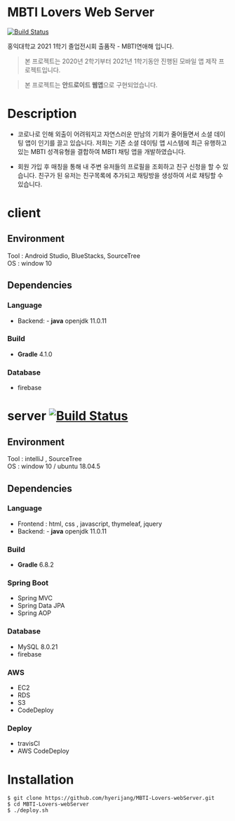 # MBTI Lovers Web Server
[![Build Status](https://travis-ci.com/hyerijang/MBTI-Lovers-webServer.svg?branch=master)](https://travis-ci.com/hyerijang/MBTI-Lovers-webServer)

홍익대학교 2021 1학기 졸업전시회 출품작 - MBTI연애해 입니다.  
> 본 프로젝트는 2020년 2학기부터 2021년 1학기동안 진행된 모바일 앱 제작 프로젝트입니다.

> 본 프로젝트는 **안드로이드 웹앱**으로 구현되었습니다.


# Description
- 코로나로 인해 외출이 어려워지고 자연스러운 만남의 기회가 줄어들면서 소셜 데이팅 앱이 인기를 끌고 있습니다.
  저희는 기존 소셜 데이팅 앱 시스템에 최근 유행하고 있는 MBTI 성격유형을 결합하여 MBTI 채팅 앱을 개발하였습니다.

- 회원 가입 후 매칭을 통해 내 주변 유저들의 프로필을 조회하고 친구 신청을 할 수 있습니다. 친구가 된 유저는 친구목록에 추가되고 채팅방을 생성하여 서로 채팅할 수 있습니다.

# client
## Environment
Tool : Android Studio, BlueStacks, SourceTree  
OS : window 10

## Dependencies
### Language
- Backend: - **java** openjdk 11.0.11

### Build
- **Gradle** 4.1.0

### Database
- firebase

# server [![Build Status](https://travis-ci.com/hyerijang/MBTI-Lovers-webServer.svg?branch=master)](https://travis-ci.com/hyerijang/MBTI-Lovers-webServer)
## Environment
Tool : intelliJ , SourceTree  
OS : window 10 / ubuntu 18.04.5

## Dependencies
### Language
- Frontend : html, css , javascript,  thymeleaf, jquery
- Backend: - **java** openjdk 11.0.11

### Build
- **Gradle** 6.8.2


### Spring Boot
- Spring MVC
- Spring Data JPA
- Spring AOP


### Database
- MySQL 8.0.21
- firebase

### AWS
- EC2
- RDS
- S3
- CodeDeploy

### Deploy
- travisCI
- AWS CodeDeploy

# Installation
    $ git clone https://github.com/hyerijang/MBTI-Lovers-webServer.git
    $ cd MBTI-Lovers-webServer
    $ ./deploy.sh





